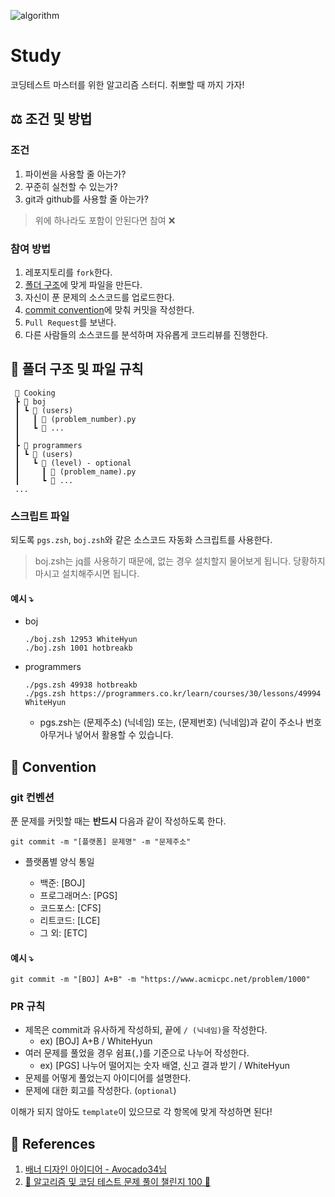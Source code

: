 ![algorithm](algorithm.png)

# Study

코딩테스트 마스터를 위한 알고리즘 스터디. 취뽀할 때 까지 가자!

## ⚖️ 조건 및 방법

### 조건

1. 파이썬을 사용할 줄 아는가?
2. 꾸준히 실천할 수 있는가?
3. git과 github를 사용할 줄 아는가?

> 위에 하나라도 포함이 안된다면 참여 ❌

### 참여 방법

1. 레포지토리를 `fork`한다.
2. [폴더 구조](#📁-폴더-구조-및-파일-규칙)에 맞게 파일을 만든다.
3. 자신이 푼 문제의 소스코드를 업로드한다.
4. [commit convention](#git-컨벤션)에 맞춰 커밋을 작성한다.
5. `Pull Request`를 보낸다.
6. 다른 사람들의 소스코드를 분석하며 자유롭게 코드리뷰를 진행한다.

## 📁 폴더 구조 및 파일 규칙

```
 📁 Cooking
 ┣ 📂 boj
 ┃ ┗ 📂 (users)
 ┃   ┃ 📝 (problem_number).py
 ┃   ┗ 📝 ...
 ┃
 ┣ 📂 programmers
 ┃ ┗ 📂 (users)
 ┃   ┗ 📂 (level) - optional
 ┃     ┃ 📝 (problem_name).py
 ┃     ┗ 📝 ...
 ...
```

### 스크립트 파일

되도록 `pgs.zsh`, `boj.zsh`와 같은 소스코드 자동화 스크립트를 사용한다.

> boj.zsh는 jq를 사용하기 때문에, 없는 경우 설치할지 물어보게 됩니다. 당황하지 마시고 설치해주시면 됩니다.

#### 예시 ⤵️

- boj

  ```
  ./boj.zsh 12953 WhiteHyun
  ./boj.zsh 1001 hotbreakb
  ```

- programmers
  ```
  ./pgs.zsh 49938 hotbreakb
  ./pgs.zsh https://programmers.co.kr/learn/courses/30/lessons/49994 WhiteHyun
  ```
  - pgs.zsh는 (문제주소) (닉네임) 또는, (문제번호) (닉네임)과 같이 주소나 번호 아무거나 넣어서 활용할 수 있습니다.

## 🤞 Convention

### git 컨벤션

푼 문제를 커밋할 때는 **반드시** 다음과 같이 작성하도록 한다.

```
git commit -m "[플랫폼] 문제명" -m "문제주소"
```

- 플랫폼별 양식 통일

  - 백준: [BOJ]
  - 프로그래머스: [PGS]
  - 코드포스: [CFS]
  - 리트코드: [LCE]
  - 그 외: [ETC]

#### 예시 ⤵️

```
git commit -m "[BOJ] A+B" -m "https://www.acmicpc.net/problem/1000"
```

### PR 규칙

- 제목은 commit과 유사하게 작성하되, 끝에 `/ (닉네임)`을 작성한다.
  - ex) [BOJ] A+B / WhiteHyun
- 여러 문제를 풀었을 경우 쉼표(`,`)를 기준으로 나누어 작성한다.
  - ex) [PGS] 나누어 떨어지는 숫자 배열, 신고 결과 받기 / WhiteHyun
- 문제를 어떻게 풀었는지 아이디어를 설명한다.
- 문제에 대한 회고를 작성한다. (`optional`)

이해가 되지 않아도 `template`이 있으므로 각 항목에 맞게 작성하면 된다!

## 📔 References

1. [배너 디자인 아이디어 - Avocado34님](https://github.com/Avocado34)
2. [💯 알고리즘 및 코딩 테스트 문제 풀이 챌린지 100 📝](https://github.com/ellynhan/challenge100-codingtest-study/blob/master/README.md)
